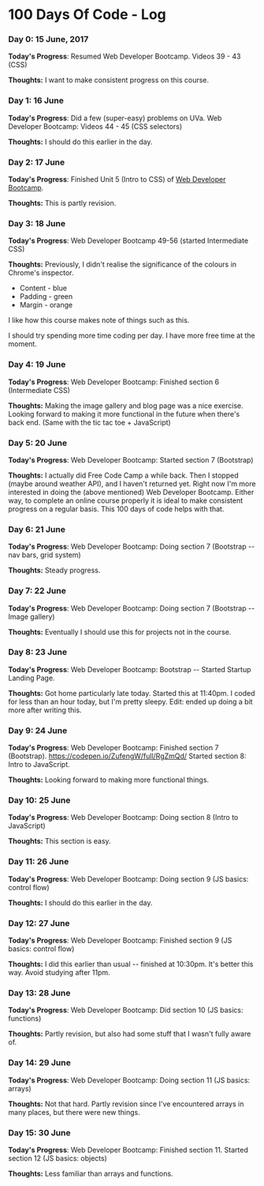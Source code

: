 # 100 Days Of Code - Log

### Day 0: 15 June, 2017

**Today's Progress**: Resumed Web Developer Bootcamp. Videos 39 - 43 (CSS)

**Thoughts:** I want to make consistent progress on this course.

### Day 1: 16 June

**Today's Progress**: Did a few (super-easy) problems on UVa. Web Developer Bootcamp: Videos 44 - 45 (CSS selectors)

**Thoughts:** I should do this earlier in the day.

### Day 2: 17 June

**Today's Progress**: Finished Unit 5 (Intro to CSS) of [Web Developer Bootcamp](https://www.udemy.com/the-web-developer-bootcamp/learn/v4/content).

**Thoughts:** This is partly revision.

### Day 3: 18 June

**Today's Progress**: Web Developer Bootcamp 49-56 (started Intermediate CSS)

**Thoughts:** Previously, I didn't realise the significance of the colours in Chrome's inspector. 
* Content - blue
* Padding - green
*  Margin - orange

I like how this course makes note of things such as this.

I should try spending more time coding per day. I have more free time at the moment.

### Day 4: 19 June

**Today's Progress**: Web Developer Bootcamp: Finished section 6 (Intermediate CSS)

**Thoughts:** Making the image gallery and blog page was a nice exercise. Looking forward to making it more functional in the future when there's back end. (Same with the tic tac toe + JavaScript)

### Day 5: 20 June

**Today's Progress**: Web Developer Bootcamp: Started section 7 (Bootstrap)

**Thoughts:** I actually did Free Code Camp a while back. Then I stopped (maybe around weather API), and I haven't returned yet. Right now I'm more interested in doing the (above mentioned) Web Developer Bootcamp. Either way, to complete an online course properly it is ideal to make consistent progress on a regular basis. This 100 days of code helps with that.

### Day 6: 21 June

**Today's Progress**: Web Developer Bootcamp: Doing section 7 (Bootstrap -- nav bars, grid system)

**Thoughts:** Steady progress.

### Day 7: 22 June

**Today's Progress**: Web Developer Bootcamp: Doing section 7 (Bootstrap -- Image gallery)

**Thoughts:** Eventually I should use this for projects not in the course.

### Day 8: 23 June

**Today's Progress**: Web Developer Bootcamp: Bootstrap -- Started Startup Landing Page.

**Thoughts:** Got home particularly late today. Started this at 11:40pm. I coded for less than an hour today, but I'm pretty sleepy. Edit: ended up doing a bit more after writing this.

### Day 9: 24 June

**Today's Progress**: Web Developer Bootcamp: Finished section 7 (Bootstrap). https://codepen.io/ZufengW/full/RgZmQd/
Started section 8: Intro to JavaScript.

**Thoughts:** Looking forward to making more functional things.

### Day 10: 25 June

**Today's Progress**: Web Developer Bootcamp: Doing section 8 (Intro to JavaScript)

**Thoughts:** This section is easy.

### Day 11: 26 June

**Today's Progress**: Web Developer Bootcamp: Doing section 9 (JS basics: control flow)

**Thoughts:** I should do this earlier in the day.

### Day 12: 27 June

**Today's Progress**: Web Developer Bootcamp: Finished section 9 (JS basics: control flow)

**Thoughts:** I did this earlier than usual -- finished at 10:30pm. It's better this way. Avoid studying after 11pm.

### Day 13: 28 June

**Today's Progress**: Web Developer Bootcamp: Did section 10 (JS basics: functions)

**Thoughts:** Partly revision, but also had some stuff that I wasn't fully aware of.

### Day 14: 29 June

**Today's Progress**: Web Developer Bootcamp: Doing section 11 (JS basics: arrays)

**Thoughts:** Not that hard. Partly revision since I've encountered arrays in many places, but there were new things.

### Day 15: 30 June

**Today's Progress**: Web Developer Bootcamp: Finished section 11. Started section 12 (JS basics: objects)

**Thoughts:** Less familiar than arrays and functions.

<!---
Is this

a comment?
-->
